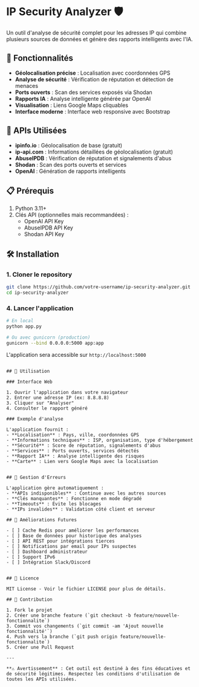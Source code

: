 # IP Security Analyzer 🛡️

Un outil d'analyse de sécurité complet pour les adresses IP qui combine plusieurs sources de données et génère des rapports intelligents avec l'IA.

## 🚀 Fonctionnalités

- **Géolocalisation précise** : Localisation avec coordonnées GPS
- **Analyse de sécurité** : Vérification de réputation et détection de menaces
- **Ports ouverts** : Scan des services exposés via Shodan
- **Rapports IA** : Analyse intelligente générée par OpenAI
- **Visualisation** : Liens Google Maps cliquables
- **Interface moderne** : Interface web responsive avec Bootstrap

## 🔧 APIs Utilisées

- **ipinfo.io** : Géolocalisation de base (gratuit)
- **ip-api.com** : Informations détaillées de géolocalisation (gratuit)
- **AbuseIPDB** : Vérification de réputation et signalements d'abus
- **Shodan** : Scan des ports ouverts et services
- **OpenAI** : Génération de rapports intelligents

## 📋 Prérequis

1. Python 3.11+
2. Clés API (optionnelles mais recommandées) :
   - OpenAI API Key
   - AbuseIPDB API Key
   - Shodan API Key

## 🛠️ Installation

### 1. Cloner le repository

```bash
git clone https://github.com/votre-username/ip-security-analyzer.git
cd ip-security-analyzer
```

### 4. Lancer l'application

```bash
# En local
python app.py

# Ou avec gunicorn (production)
gunicorn --bind 0.0.0.0:5000 app:app
```

L'application sera accessible sur `http://localhost:5000`


   ```

## 📖 Utilisation

### Interface Web

1. Ouvrir l'application dans votre navigateur
2. Entrer une adresse IP (ex: 8.8.8.8)
3. Cliquer sur "Analyser"
4. Consulter le rapport généré

### Exemple d'analyse

L'application fournit :
- **Localisation** : Pays, ville, coordonnées GPS
- **Informations techniques** : ISP, organisation, type d'hébergement
- **Sécurité** : Score de réputation, signalements d'abus
- **Services** : Ports ouverts, services détectés
- **Rapport IA** : Analyse intelligente des risques
- **Carte** : Lien vers Google Maps avec la localisation


## 🚨 Gestion d'Erreurs

L'application gère automatiquement :
- **APIs indisponibles** : Continue avec les autres sources
- **Clés manquantes** : Fonctionne en mode dégradé
- **Timeouts** : Évite les blocages
- **IPs invalides** : Validation côté client et serveur

## 🔄 Améliorations Futures

- [ ] Cache Redis pour améliorer les performances
- [ ] Base de données pour historique des analyses
- [ ] API REST pour intégrations tierces
- [ ] Notifications par email pour IPs suspectes
- [ ] Dashboard administrateur
- [ ] Support IPv6
- [ ] Intégration Slack/Discord


## 📄 Licence

MIT License - Voir le fichier LICENSE pour plus de détails.

## 🤝 Contribution

1. Fork le projet
2. Créer une branche feature (`git checkout -b feature/nouvelle-fonctionnalite`)
3. Commit vos changements (`git commit -am 'Ajout nouvelle fonctionnalité'`)
4. Push vers la branche (`git push origin feature/nouvelle-fonctionnalite`)
5. Créer une Pull Request

---

**⚠️ Avertissement** : Cet outil est destiné à des fins éducatives et de sécurité légitimes. Respectez les conditions d'utilisation de toutes les APIs utilisées.
